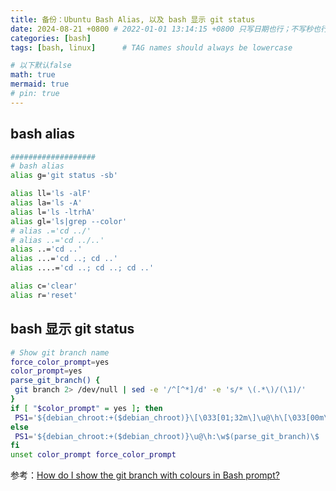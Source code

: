 ```yaml
---
title: 备份：Ubuntu Bash Alias, 以及 bash 显示 git status
date: 2024-08-21 +0800 # 2022-01-01 13:14:15 +0800 只写日期也行；不写秒也行；这样也行 2022-03-09T00:55:42+08:00
categories: [bash]
tags: [bash, linux]      # TAG names should always be lowercase

# 以下默认false
math: true
mermaid: true
# pin: true
---
```


## bash alias

```bash
###################
# bash alias
alias g='git status -sb'

alias ll='ls -alF'
alias la='ls -A'
alias l='ls -ltrhA'
alias gl='ls|grep --color'
# alias .='cd ../'
# alias ..='cd ../..'
alias ..='cd ..'
alias ...='cd ..; cd ..'
alias ....='cd ..; cd ..; cd ..'

alias c='clear'
alias r='reset'
```

## bash 显示 git status

```bash
# Show git branch name
force_color_prompt=yes
color_prompt=yes
parse_git_branch() {
 git branch 2> /dev/null | sed -e '/^[^*]/d' -e 's/* \(.*\)/(\1)/'
}
if [ "$color_prompt" = yes ]; then
 PS1='${debian_chroot:+($debian_chroot)}\[\033[01;32m\]\u@\h\[\033[00m\]:\[\033[01;34m\]\w\[\033[01;31m\]$(parse_git_branch)\[\033[00m\]\$ '
else
 PS1='${debian_chroot:+($debian_chroot)}\u@\h:\w$(parse_git_branch)\$ '
fi
unset color_prompt force_color_prompt
```

参考：[How do I show the git branch with colours in Bash prompt?](https://askubuntu.com/questions/730754/how-do-i-show-the-git-branch-with-colours-in-bash-prompt)

